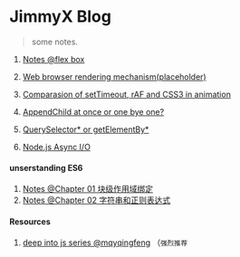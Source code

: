 
# JimmyX Blog
> some notes.

1. [Notes @flex box](./flexible-box.md)

2. [Web browser rendering mechanism(placeholder)](#)

3. [Comparasion of setTimeout, rAF and CSS3 in animation](./comparison-st-raf-css3-animation.md)

4. [AppendChild at once or one bye one?](./append-child-difference.md)

5. [QuerySelector* or getElementBy*](./dif-querySelector*-getElementBy*.md)

6. [Node.js Async I/O](./nodejs-event-loop.md)

#### unserstanding ES6
1. [Notes @Chapter 01 块级作用域绑定](./understanding_ES6/01.md)
2. [Notes @Chapter 02 字符串和正则表达式](./understanding_ES6/02.md)

#### Resources

1. [deep into js series @mqyqingfeng](https://github.com/mqyqingfeng/Blog) （`强烈推荐`
